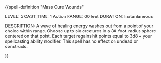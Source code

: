 {{spell-definition "Mass Cure Wounds"

LEVEL: 5
CAST_TIME: 1 Action
RANGE: 60 feet
DURATION: Instantaneous

DESCRIPTION:
A wave of healing energy washes out from a point of your choice within range.
Choose up to six creatures in a 30-foot-radius sphere centered on that point. Each target regains hit points equal to 3d8 + your spellcasting ability modifier. This spell has no effect on undead or constructs.

}}